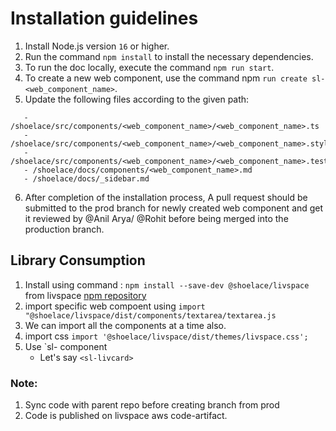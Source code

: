 # Installation guidelines

1. Install Node.js version `16` or higher.
2. Run the command `npm install` to install the necessary dependencies.
3. To run the doc locally, execute the command `npm run start`.
4. To create a new web component, use the command npm `run create sl-<web_component_name>`.
5. Update the following files according to the given path:

```
   - /shoelace/src/components/<web_component_name>/<web_component_name>.ts
   - /shoelace/src/components/<web_component_name>/<web_component_name>.styles.ts
   - /shoelace/src/components/<web_component_name>/<web_component_name>.test.ts
   - /shoelace/docs/components/<web_component_name>.md
   - /shoelace/docs/_sidebar.md
```

6. After completion of the installation process, A pull request should be submitted to the prod branch for newly created web component and get it reviewed by @Anil Arya/ @Rohit before being merged into the production branch.

## Library Consumption

1. Install using command : `npm install --save-dev @shoelace/livspace` from livspace [npm repository](https://livspaceengg.atlassian.net/wiki/spaces/UC/pages/160202863/Private+npm+registry+CodeArtifact)
2. import specific web compoent using `import  "@shoelace/livspace/dist/components/textarea/textarea.js`
3. We can import all the components at a time also.
4. import css `import '@shoelace/livspace/dist/themes/livspace.css';`
5. Use `sl-  component
   - Let's say `<sl-livcard>` 

### Note:

1. Sync code with parent repo before creating branch from prod
2. Code is published on livspace aws code-artifact.
